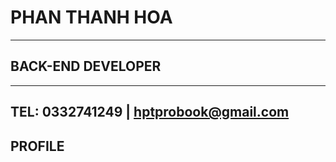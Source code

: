 # PHAN THANH HOA
---
## BACK-END DEVELOPER
---
TEL: 0332741249 | hptprobook@gmail.com
---
## PROFILE
